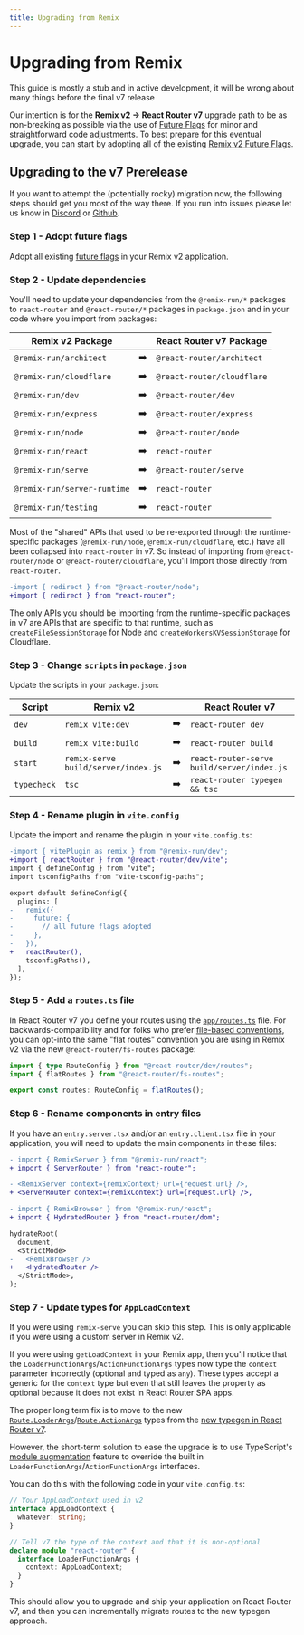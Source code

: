```yaml
---
title: Upgrading from Remix
---
```


# Upgrading from Remix

<docs-warning>This guide is mostly a stub and in active development, it will be wrong about many things before the final v7 release</docs-warning>

Our intention is for the **Remix v2 -> React Router v7** upgrade path to be as non-breaking as possible via the use of [Future Flags][future-flags] for minor and straightforward code adjustments. To best prepare for this eventual upgrade, you can start by adopting all of the existing [Remix v2 Future Flags][v2-future-flags].

## Upgrading to the v7 Prerelease

If you want to attempt the (potentially rocky) migration now, the following steps should get you most of the way there. If you run into issues please let us know in [Discord][remix-discord] or [Github][github-new-issue].

### Step 1 - Adopt future flags

Adopt all existing [future flags][v2-future-flags] in your Remix v2 application.

### Step 2 - Update dependencies

You'll need to update your dependencies from the `@remix-run/*` packages to `react-router` and `@react-router/*` packages in `package.json` and in your code where you import from packages:

| Remix v2 Package            |     | React Router v7 Package    |
| --------------------------- | --- | -------------------------- |
| `@remix-run/architect`      | ➡️  | `@react-router/architect`  |
| `@remix-run/cloudflare`     | ➡️  | `@react-router/cloudflare` |
| `@remix-run/dev`            | ➡️  | `@react-router/dev`        |
| `@remix-run/express`        | ➡️  | `@react-router/express`    |
| `@remix-run/node`           | ➡️  | `@react-router/node`       |
| `@remix-run/react`          | ➡️  | `react-router`             |
| `@remix-run/serve`          | ➡️  | `@react-router/serve`      |
| `@remix-run/server-runtime` | ➡️  | `react-router`             |
| `@remix-run/testing`        | ➡️  | `react-router`             |

Most of the "shared" APIs that used to be re-exported through the runtime-specific packages (`@remix-run/node`, `@remix-run/cloudflare`, etc.) have all been collapsed into `react-router` in v7. So instead of importing from `@react-router/node` or `@react-router/cloudflare`, you'll import those directly from `react-router`.

```diff
-import { redirect } from "@react-router/node";
+import { redirect } from "react-router";
```

The only APIs you should be importing from the runtime-specific packages in v7 are APIs that are specific to that runtime, such as `createFileSessionStorage` for Node and `createWorkersKVSessionStorage` for Cloudflare.

### Step 3 - Change `scripts` in `package.json`

Update the scripts in your `package.json`:

| Script      | Remix v2                            |     | React Router v7                            |
| ----------- | ----------------------------------- | --- | ------------------------------------------ |
| `dev`       | `remix vite:dev`                    | ➡️  | `react-router dev`                         |
| `build`     | `remix vite:build`                  | ➡️  | `react-router build`                       |
| `start`     | `remix-serve build/server/index.js` | ➡️  | `react-router-serve build/server/index.js` |
| `typecheck` | `tsc`                               | ➡️  | `react-router typegen && tsc`              |

### Step 4 - Rename plugin in `vite.config`

Update the import and rename the plugin in your `vite.config.ts`:

```diff
-import { vitePlugin as remix } from "@remix-run/dev";
+import { reactRouter } from "@react-router/dev/vite";
import { defineConfig } from "vite";
import tsconfigPaths from "vite-tsconfig-paths";

export default defineConfig({
  plugins: [
-   remix({
-     future: {
-       // all future flags adopted
-     },
-   }),
+   reactRouter(),
    tsconfigPaths(),
  ],
});
```

### Step 5 - Add a `routes.ts` file

In React Router v7 you define your routes using the [`app/routes.ts`][routing] file. For backwards-compatibility and for folks who prefer [file-based conventions][fs-routing], you can opt-into the same "flat routes" convention you are using in Remix v2 via the new `@react-router/fs-routes` package:

```ts filename=app/routes.ts
import { type RouteConfig } from "@react-router/dev/routes";
import { flatRoutes } from "@react-router/fs-routes";

export const routes: RouteConfig = flatRoutes();
```

### Step 6 - Rename components in entry files

If you have an `entry.server.tsx` and/or an `entry.client.tsx` file in your application, you will need to update the main components in these files:

```diff filename=app/entry.server.tsx
- import { RemixServer } from "@remix-run/react";
+ import { ServerRouter } from "react-router";

- <RemixServer context={remixContext} url={request.url} />,
+ <ServerRouter context={remixContext} url={request.url} />,
```

```diff filename=app/entry.client.tsx
- import { RemixBrowser } from "@remix-run/react";
+ import { HydratedRouter } from "react-router/dom";

hydrateRoot(
  document,
  <StrictMode>
-   <RemixBrowser />
+   <HydratedRouter />
  </StrictMode>,
);
```

### Step 7 - Update types for `AppLoadContext`

<docs-info>If you were using `remix-serve` you can skip this step. This is only applicable if you were using a custom server in Remix v2.</docs-info>

If you were using `getLoadContext` in your Remix app, then you'll notice that the `LoaderFunctionArgs`/`ActionFunctionArgs` types now type the `context` parameter incorrectly (optional and typed as `any`). These types accept a generic for the `context` type but even that still leaves the property as optional because it does not exist in React Router SPA apps.

The proper long term fix is to move to the new [`Route.LoaderArgs`][server-loaders]/[`Route.ActionArgs`][server-actions] types from the [new typegen in React Router v7][type-safety].

However, the short-term solution to ease the upgrade is to use TypeScript's [module augmentation][ts-module-augmentation] feature to override the built in `LoaderFunctionArgs`/`ActionFunctionArgs` interfaces.

You can do this with the following code in your `vite.config.ts`:

```ts filename="vite.config.ts"
// Your AppLoadContext used in v2
interface AppLoadContext {
  whatever: string;
}

// Tell v7 the type of the context and that it is non-optional
declare module "react-router" {
  interface LoaderFunctionArgs {
    context: AppLoadContext;
  }
}
```

This should allow you to upgrade and ship your application on React Router v7, and then you can incrementally migrate routes to the new typegen approach.

[future-flags]: ../community/api-development-strategy
[v2-future-flags]: https://remix.run/docs/start/future-flags
[remix-discord]: https://rmx.as/discord
[github-new-issue]: https://github.com/remix-run/react-router/issues/new/choose
[routing]: ../start/routing
[fs-routing]: ../how-to/file-route-conventions
[v7-changelog-types]: https://github.com/remix-run/react-router/blob/release-next/CHANGELOG.md#typesafety-improvements
[server-loaders]: ../start/data-loading#server-data-loading
[server-actions]: ../start/actions#server-actions
[ts-module-augmentation]: https://www.typescriptlang.org/docs/handbook/declaration-merging.html#module-augmentation
[type-safety]: ../explanation/type-safety
